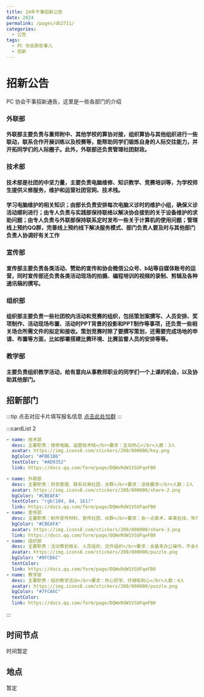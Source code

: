 ```yaml
---
title: 24年干事招新公告
date: 2024
permalink: /pages/db2711/
categories:
  - 公告
tags:
  - PC 协会那些事儿
  - 招新
---
```

# 招新公告

PC 协会干事招新通告，这里是一些各部门的介绍

### 外联部
#### 外联部主要负责与重师附中、其他学校的算协对接，组织算协与其他组织进行一些联动，联系合作开展训练以及校赛等，能帮助同学们锻炼自身的人际交往能力，并开拓同学们的人际圈子。此外，外联部还负责管理社团财政。

### 技术部
#### 技术部是社团的中坚力量，主要负责电脑维修、知识教学、竞赛培训等，为学校师生提供义修服务，维护和运营社团官网、技术栈。   
#### 学习电脑维护的相关知识；由部长负责安排每次电脑义诊时的维护小组，确保义诊活动顺利进行；由专人负责与实践部保持联络以解决协会接到的关于设备维护的求助问题；由专人负责与外联部保持联系定时发布一些关于计算机的使用问题；管理线上预约QQ群，完善线上预约线下解决服务模式、部门负责人要及时与其他部门负责人协调好有关工作

### 宣传部
#### 宣传部主要负责各类活动、赞助的宣传和协会微信公众号、b站等自媒体账号的运营，同时宣传部还负责各类活动现场的拍摄、编程培训的视频的录制、剪辑及各种通讯稿的撰写。

### 组织部
#### 组织部主要负责一些社团校内活动和竞赛的组织，包括策划案撰写、人员安排、奖项制作、活动现场布置、活动时PPT背景的投影和PPT制作等事项，还负责一些相关场合所需文件的拟定和接收。策划竞赛时除了要撰写策划，还需要完成场地的申请、布置等方面，比如部署搭建比赛环境、比赛监督人员的安排等等。

### 教学部

#### 主要负责组织教学活动，给有意向从事教师职业的同学们一个上课的机会，以及协助其他部门。

<!-- more -->

## 招新部门

:::tip
点击对应卡片填写报名信息
[点击此处加群](https://qm.qq.com/cgi-bin/qm/qr?k=SlX36Z_fT5Gh4QKqPImNoIQZsgxrNi7z&jump_from=webapi&authKey=reRiHesOLTVzbBPVMqoFnrw/MSem6XkOQX+tBExA05MHJ/lKYIFMlckYmojJwm9V)
:::

:::cardList 2
```yaml
- name: 技术部
  desc: 主要职责：维修电脑、运营技术栈</br>要求：主动热心</br>人数：3人
  avatar: https://img.icons8.com/stickers/200/000000/key.png
  bgColor: "#FBE1B6"
  textColor: "#AD9352"
  link: https://docs.qq.com/form/page/DQWxRdW1VSUFqeFB0

- name: 外联部
  desc: 主要职责：财务管理、联系兄弟社团、水群</br>要求：没啥要求</br>人数：2人
  avatar: https://img.icons8.com/stickers/200/000000/share-2.png
  bgColor: "#CBEAFA"
  textColor: "rgb(104, 84, 161)"
  link: https://docs.qq.com/form/page/DQWxRdW1VSUFqeFB0
- name: 宣传部
  desc: 主要职责：制作宣传材料、宣传社团、水群</br>要求：会一点美术，审美在线，写作在线</br>人数：3人
  bgColor: "#CBEAFA"
  avatar: https://img.icons8.com/stickers/200/000000/share-3.png
  link: https://docs.qq.com/form/page/DQWxRdW1VSUFqeFB0
- name: 组织部
  desc: 主要职责：活动策划相关、人员组织、文件组织</br>要求：会基本办公操作，不会也可以教</br>人数：3-4人
  avatar: https://img.icons8.com/stickers/200/000000/puzzle.png
  bgColor: "#9FCB6C"
  textColor: 
  link: https://docs.qq.com/form/page/DQWxRdW1VSUFqeFB0
- name: 教学部
  desc: 主要职责：组织教学活动</br>要求：热心好学、仔细有耐心</br>人数：4人
  avatar: https://img.icons8.com/stickers/200/000000/puzzle.png
  bgColor: "#7FCA6C"
  textColor: 
  link: https://docs.qq.com/form/page/DQWxRdW1VSUFqeFB0
```
:::

## 时间节点
时间暂定

## 地点

暂定
